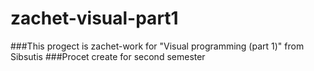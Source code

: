 # zachet-visual-part1
###This progect is zachet-work for "Visual programming (part 1)" from Sibsutis
###Procet create for second semester
